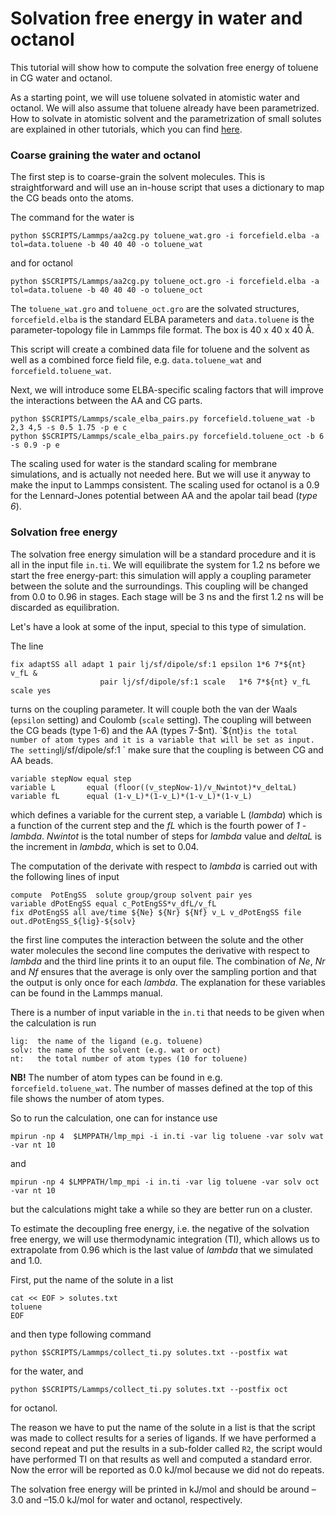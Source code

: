 # Solvation free energy in water and octanol

This tutorial will show how to compute the solvation free energy of toluene in CG water and octanol.

As a starting point, we will use toluene solvated in atomistic water and octanol. We will also assume that toluene already have been parametrized. How to solvate in atomistic solvent and the parametrization of small solutes are explained in other tutorials, which you can find [here](https://github.com/SGenheden/Tutorials/).

### Coarse graining the water and octanol

The first step is to coarse-grain the solvent molecules. This is straightforward and will use an in-house script that uses a dictionary to map the CG beads onto the atoms.

The command for the water is

    python $SCRIPTS/Lammps/aa2cg.py toluene_wat.gro -i forcefield.elba -a tol=data.toluene -b 40 40 40 -o toluene_wat

and for octanol

    python $SCRIPTS/Lammps/aa2cg.py toluene_oct.gro -i forcefield.elba -a tol=data.toluene -b 40 40 40 -o toluene_oct

The `toluene_wat.gro` and `toluene_oct.gro` are the solvated structures, `forcefield.elba` is the standard ELBA parameters and `data.toluene` is the parameter-topology file in Lammps file format. The box is 40 x 40 x 40 Å.

This script will create a combined data file for toluene and the solvent as well as a combined force field file, e.g. `data.toluene_wat` and `forcefield.toluene_wat`.

Next, we will introduce some ELBA-specific scaling factors that will improve the interactions between the AA and CG parts.

    python $SCRIPTS/Lammps/scale_elba_pairs.py forcefield.toluene_wat -b 2,3 4,5 -s 0.5 1.75 -p e c
    python $SCRIPTS/Lammps/scale_elba_pairs.py forcefield.toluene_oct -b 6 -s 0.9 -p e

The scaling used for water is the standard scaling for membrane simulations, and is actually not needed here. But we will use it anyway to make the input to Lammps consistent. The scaling used for octanol is a 0.9 for the Lennard-Jones potential between AA and the apolar tail bead (_type 6_).

### Solvation free energy

The solvation free energy simulation will be a standard procedure and it is all in the input file `in.ti`. We will equilibrate the system for 1.2 ns before we start the free energy-part: this simulation will apply a coupling parameter between the solute and the surroundings. This coupling will be changed from 0.0 to 0.96 in stages. Each stage will be 3 ns and the first 1.2 ns will be discarded as equilibration.

Let's have a look at some of the input, special to this type of simulation.

The line

    fix adaptSS all adapt 1 pair lj/sf/dipole/sf:1 epsilon 1*6 7*${nt} v_fL &
                        pair lj/sf/dipole/sf:1 scale   1*6 7*${nt} v_fL scale yes

turns on the coupling parameter. It will couple both the van der Waals (`epsilon` setting) and Coulomb (`scale` setting). The coupling will between the CG beads (type 1-6) and the AA (types 7-$nt). `${nt}` is the total number of atom types and it is a variable that will be set as input. The setting `lj/sf/dipole/sf:1 ` make sure that the coupling is between CG and AA beads.


    variable stepNow equal step
    variable L       equal (floor((v_stepNow-1)/v_Nwintot)*v_deltaL)
    variable fL      equal (1-v_L)*(1-v_L)*(1-v_L)*(1-v_L)

which defines a variable for the current step, a variable L (*lambda*) which is a function of the current step and the *fL* which is the fourth power of *1 - lambda*. *Nwintot* is the total number of steps for *lambda* value and *deltaL* is the increment in *lambda*, which is set to 0.04.

The computation of the derivate with respect to *lambda* is carried out with the following lines of input

    compute  PotEngSS  solute group/group solvent pair yes
    variable dPotEngSS equal c_PotEngSS*v_dfL/v_fL
    fix dPotEngSS all ave/time ${Ne} ${Nr} ${Nf} v_L v_dPotEngSS file out.dPotEngSS_${lig}-${solv}

the first line computes the interaction between the solute and the other water molecules the second line computes the derivative with respect to *lambda* and the third line prints it to an ouput file. The combination of *Ne*, *Nr* and *Nf* ensures that the average is only over the sampling portion and that the output is only once for each *lambda*. The explanation for these variables can be found in the Lammps manual.

There is a number of input variable in the `in.ti` that needs to be given when the calculation is run

    lig:  the name of the ligand (e.g. toluene)
    solv: the name of the solvent (e.g. wat or oct)
    nt:   the total number of atom types (10 for toluene)    

**NB!** The number of atom types can be found in e.g. `forcefield.toluene_wat`. The number of masses defined at the top of this file shows the number of atom types.

So to run the calculation, one can for instance use

    mpirun -np 4  $LMPPATH/lmp_mpi -i in.ti -var lig toluene -var solv wat -var nt 10

and

    mpirun -np 4 $LMPPATH/lmp_mpi -i in.ti -var lig toluene -var solv oct -var nt 10

but the calculations might take a while so they are better run on a cluster.

To estimate the decoupling free energy, i.e. the negative of the solvation free energy, we will use thermodynamic integration (TI), which allows us to extrapolate from 0.96 which is the last value of *lambda* that we simulated and 1.0.

First, put the name of the solute in a list

    cat << EOF > solutes.txt
    toluene
    EOF

and then type following command

    python $SCRIPTS/Lammps/collect_ti.py solutes.txt --postfix wat

for the water, and

    python $SCRIPTS/Lammps/collect_ti.py solutes.txt --postfix oct

for octanol.

The reason we have to put the name of the solute in a list is that the script was made to collect results for a series of ligands. If we have performed a second repeat and put the results in a sub-folder called `R2`, the script would have performed TI on that results as well and computed a standard error. Now the error will be reported as 0.0 kJ/mol because we did not do repeats. 

The solvation free energy will be printed in kJ/mol and should be around –3.0 and –15.0 kJ/mol for water and octanol, respectively.
